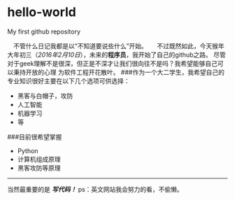 # hello-world
My first github repository

　不管什么日记我都是以“不知道要说些什么”开始。
　
不过既然如此，今天猴年大年初三（*2016年2月10日*），未来的**程序员**，我开始了自己的github之路。
尽管对于geek理解不是很深，但正是不深才让我们很向往不是吗？我希望能够自己可以秉持开放的心理
为软件工程开花散叶。
###作为一个大二学生，我希望自己的专业知识很好主要在以下几个选项可供选择：
* 黑客与白帽子，攻防
* 人工智能
* 机器学习
* 等

###目前很希望掌握
* Python
* 计算机组成原理
* 黑客攻防等原理

---

当然最重要的是 ***写代码！***
ps：英文网站我会努力的看，不偷懒。
